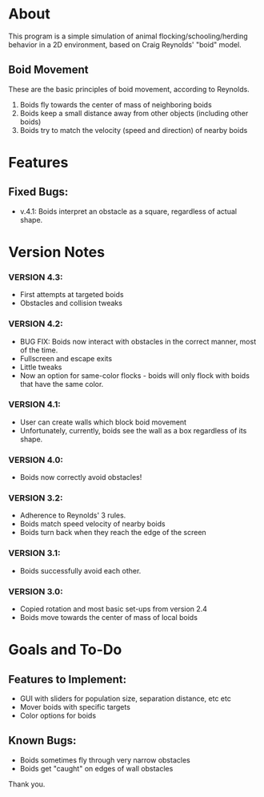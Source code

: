 # About
This program is a simple simulation of animal flocking/schooling/herding behavior in a 2D environment, based on Craig Reynolds' "boid" model.

## Boid Movement
These are the basic principles of boid movement, according to Reynolds.
1. Boids fly towards the center of mass of neighboring boids
2. Boids keep a small distance away from other objects (including other boids)
3. Boids try to match the velocity (speed and direction) of nearby boids

# Features
## Fixed Bugs:
- v.4.1: Boids interpret an obstacle as a square, regardless of actual shape.
      
# Version Notes
### VERSION 4.3:
- First attempts at targeted boids
- Obstacles and collision tweaks
    
### VERSION 4.2:
- BUG FIX: Boids now interact with obstacles in the correct manner, most of the time.
- Fullscreen and escape exits
- Little tweaks
- Now an option for same-color flocks - boids will only flock with boids that have the same color.
    
### VERSION 4.1:
- User can create walls which block boid movement
- Unfortunately, currently, boids see the wall as a box regardless of its shape.
    
### VERSION 4.0:
- Boids now correctly avoid obstacles!
    
### VERSION 3.2:
- Adherence to Reynolds' 3 rules.
- Boids match speed velocity of nearby boids
- Boids turn back when they reach the edge of the screen
    
### VERSION 3.1:
- Boids successfully avoid each other.

### VERSION 3.0:
- Copied rotation and most basic set-ups from version 2.4
- Boids move towards the center of mass of local boids

# Goals and To-Do
## Features to Implement:
- GUI with sliders for population size, separation distance, etc etc
- Mover boids with specific targets
- Color options for boids

## Known Bugs:
- Boids sometimes fly through very narrow obstacles
- Boids get "caught" on edges of wall obstacles

Thank you.